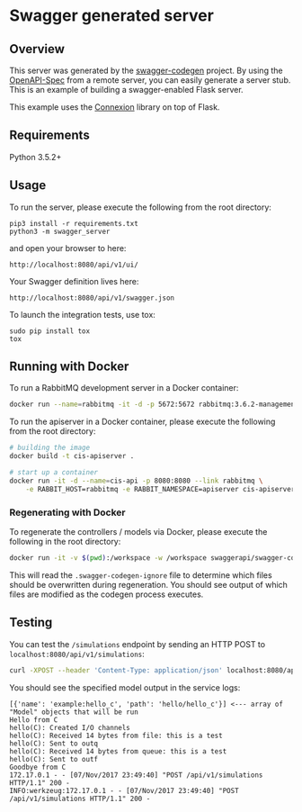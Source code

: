 # Swagger generated server

## Overview
This server was generated by the [swagger-codegen](https://github.com/swagger-api/swagger-codegen) project. By using the
[OpenAPI-Spec](https://github.com/swagger-api/swagger-core/wiki) from a remote server, you can easily generate a server stub.  This
is an example of building a swagger-enabled Flask server.

This example uses the [Connexion](https://github.com/zalando/connexion) library on top of Flask.

## Requirements
Python 3.5.2+

## Usage
To run the server, please execute the following from the root directory:

```
pip3 install -r requirements.txt
python3 -m swagger_server
```

and open your browser to here:

```
http://localhost:8080/api/v1/ui/
```

Your Swagger definition lives here:

```
http://localhost:8080/api/v1/swagger.json
```

To launch the integration tests, use tox:
```
sudo pip install tox
tox
```

## Running with Docker

To run a RabbitMQ development server in a Docker container:
```bash
docker run --name=rabbitmq -it -d -p 5672:5672 rabbitmq:3.6.2-management
```

To run the apiserver in a Docker container, please execute the following from the root directory:
```bash
# building the image
docker build -t cis-apiserver .

# start up a container
docker run -it -d --name=cis-api -p 8080:8080 --link rabbitmq \
    -e RABBIT_HOST=rabbitmq -e RABBIT_NAMESPACE=apiserver cis-apiserver
```

### Regenerating with Docker

To regenerate the controllers / models via Docker, please execute the following in the root directory:
```bash
docker run -it -v $(pwd):/workspace -w /workspace swaggerapi/swagger-codegen-cli generate -i ./swagger_server/swagger/swagger.yaml -l python-flask -o .
```

This will read the `.swagger-codegen-ignore` file to determine which files should
be overwritten during regeneration. You should see output of which files are
modified as the codegen process executes.

## Testing

You can test the `/simulations` endpoint by sending an HTTP POST to `localhost:8080/api/v1/simulations`:
```bash
curl -XPOST --header 'Content-Type: application/json' localhost:8080/api/v1/simulations -d '{"models":[{"name":"example:hello_c", "path":"hello/hello_c"}]}'
```

You should see the specified model output in the service logs:
```
[{'name': 'example:hello_c', 'path': 'hello/hello_c'}] <--- array of "Model" objects that will be run
Hello from C
hello(C): Created I/O channels
hello(C): Received 14 bytes from file: this is a test
hello(C): Sent to outq
hello(C): Received 14 bytes from queue: this is a test
hello(C): Sent to outf
Goodbye from C
172.17.0.1 - - [07/Nov/2017 23:49:40] "POST /api/v1/simulations HTTP/1.1" 200 -
INFO:werkzeug:172.17.0.1 - - [07/Nov/2017 23:49:40] "POST /api/v1/simulations HTTP/1.1" 200 -
```
